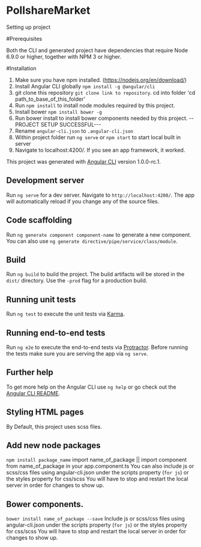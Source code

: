 # PollshareMarket

Setting up project

#Prerequisites

Both the CLI and generated project have dependencies that require Node 6.9.0 or higher, together with NPM 3 or higher.

#Installation
1. Make sure you have npm installed. (https://nodejs.org/en/download/)
2. Install Angular CLI globally `npm install -g @angular/cli`
3. git clone this repository `git clone link to repository`. cd into folder 'cd path_to_base_of_this_folder'
4. Run `npm install` to install node modules required by this project.
5. Install bower `npm install bower -g`
6. Run bower install  to install bower components needed by this project.
--PROJECT SETUP SUCCESSFUL---
7. Rename `angular-cli.json` to `.angular-cli.json`
8. Within project folder run `ng serve` or `npm start` to start local built in server
9. Navigate to localhost:4200/. If you see an app framework, it worked. 

This project was generated with [Angular CLI](https://github.com/angular/angular-cli) version 1.0.0-rc.1.

## Development server
Run `ng serve` for a dev server. Navigate to `http://localhost:4200/`. The app will automatically reload if you change any of the source files.

## Code scaffolding

Run `ng generate component component-name` to generate a new component. You can also use `ng generate directive/pipe/service/class/module`.

## Build

Run `ng build` to build the project. The build artifacts will be stored in the `dist/` directory. Use the `-prod` flag for a production build.

## Running unit tests

Run `ng test` to execute the unit tests via [Karma](https://karma-runner.github.io).

## Running end-to-end tests

Run `ng e2e` to execute the end-to-end tests via [Protractor](http://www.protractortest.org/).
Before running the tests make sure you are serving the app via `ng serve`.

## Further help

To get more help on the Angular CLI use `ng help` or go check out the [Angular CLI README](https://github.com/angular/angular-cli/blob/master/README.md).

## Styling HTML pages
By Default, this project uses scss files.

## Add new node packages
`npm install package_name`
import name_of_package || import component from name_of_package in your app.component.ts
You can also include js or scss/css files using angular-cli.json under the scripts property (`for js`) or the styles property for css/scss
You will have to stop and restart the local server in order for changes to show up.

## Bower components.
`bower install name_of_package --save`
Include js or scss/css files using angular-cli.json under the scripts property (`for js`) or the styles property for css/scss
You will have to stop and restart the local server in order for changes to show up.

